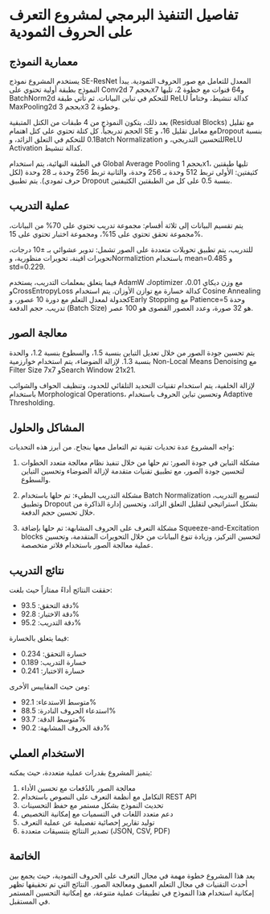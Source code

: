 # تفاصيل التنفيذ البرمجي لمشروع التعرف على الحروف الثمودية

## معمارية النموذج

يستخدم المشروع نموذج SE-ResNet المعدل للتعامل مع صور الحروف الثمودية. يبدأ النموذج بطبقة أولية تحتوي على Conv2d بحجم 7x7 و64 قنوات مع خطوة 2، تليها BatchNorm2d للتحكم في تباين البيانات. ثم تأتي طبقة ReLU كدالة تنشيط، وختاماً MaxPooling2d بحجم 3x3 وخطوة 2.

بعد ذلك، يتكون النموذج من 4 طبقات من الكتل المتبقية (Residual Blocks) مع تقليل الحجم تدريجياً. كل كتلة تحتوي على كتل اهتمام SE مع معامل تقليل 16، وDropout بنسبة 0.1 للتحكم في التعلق الزائد، وBatch Normalization للتحسين التدريجي، وReLU Activation كدالة تنشيط.

في الطبقة النهائية، يتم استخدام Global Average Pooling بحجم 1x1، تليها طبقتين كثيفتين: الأولى تربط 512 وحدة بـ 256 وحدة، والثانية تربط 256 وحدة بـ 28 وحدة (لكل حرف ثمودي). يتم تطبيق Dropout بنسبة 0.5 على كل من الطبقتين الكثيفتين.

## عملية التدريب

يتم تقسيم البيانات إلى ثلاثة أقسام: مجموعة تدريب تحتوي على 70% من البيانات، مجموعة تحقق تحتوي على 15%، ومجموعة اختبار تحتوي على 15%.

للتدريب، يتم تطبيق تحويلات متعددة على الصور تشمل: تدوير عشوائي بـ ±10 درجات، تحويرات افينة، تحويرات منظورية، وNormaliztion باستخدام mean=0.485 و std=0.229.

فيما يتعلق بمعلمات التدريب، يستخدم AdamW كoptimizer مع وزن ديكاي 0.01، وCrossEntropyLoss كدالة خسارة مع توازن الأوزان. يتم استخدام Cosine Annealing كجدولة لمعدل التعلم مع دورة 10 عصور، وEarly Stopping مع Patience=5 وحدة تدريب. حجم الدفعة (Batch Size) هو 32 صورة، وعدد العصور القصوى هو 100 عصر.

## معالجة الصور

يتم تحسين جودة الصور من خلال تعديل التباين بنسبة 1.5، والسطوع بنسبة 1.2، والحدة بنسبة 1.3. لإزالة الضوضاء، يتم استخدام خوارزمية Non-Local Means Denoising مع Filter Size 7x7 وSearch Window 21x21.

لإزالة الخلفية، يتم استخدام تقنيات التحديد التلقائي للحدود، وتنظيف الحواف والشوائب باستخدام Morphological Operations، وتحسين تباين الحروف باستخدام Adaptive Thresholding.

## المشاكل والحلول

واجه المشروع عدة تحديات تقنية تم التعامل معها بنجاح. من أبرز هذه التحديات:

1. مشكلة التباين في جودة الصور: تم حلها من خلال تنفيذ نظام معالجة متعدد الخطوات لتحسين جودة الصور، مع تطبيق تقنيات متقدمة لإزالة الضوضاء وتحسين التباين والسطوع.

2. مشكلة التدريب البطيء: تم حلها باستخدام Batch Normalization لتسريع التدريب، وتطبيق Dropout بشكل استراتيجي لتقليل التعلق الزائد، وتحسين إدارة الذاكرة من خلال تحسين حجم الدفعة.

3. مشكلة التعرف على الحروف المشابهة: تم حلها بإضافة Squeeze-and-Excitation blocks لتحسين التركيز، وزيادة تنوع البيانات من خلال التحويرات المتقدمة، وتحسين عملية معالجة الصور باستخدام فلاتر متخصصة.

## نتائج التدريب

حققت النتائج أداءً ممتازاً حيث بلغت:

- دقة التحقق: 93.5%
- دقة الاختبار: 92.8%
- دقة التدريب: 95.2%

فيما يتعلق بالخسارة:

- خسارة التحقق: 0.234
- خسارة التدريب: 0.189
- خسارة الاختبار: 0.241

ومن حيث المقاييس الأخرى:

- متوسط الاستدعاء: 92.1%
- استدعاء الحروف النادرة: 88.5%
- متوسط الدقة: 93.7%
- دقة الحروف المشابهة: 90.2%

## الاستخدام العملي

يتميز المشروع بقدرات عملية متعددة، حيث يمكنه:

1. معالجة الصور بالدُفعات مع تحسين الأداء
2. التكامل مع أنظمة التعرف على النصوص باستخدام REST API
3. تحديث النموذج بشكل مستمر مع حفظ التحسينات
4. دعم متعدد اللغات في التسميات مع إمكانية التخصيص
5. توليد تقارير إحصائية تفصيلية عن عملية التعرف
6. تصدير النتائج بتنسيقات متعددة (JSON, CSV, PDF)

## الخاتمة

يعد هذا المشروع خطوة مهمة في مجال التعرف على الحروف الثمودية، حيث يجمع بين أحدث التقنيات في مجال التعلم العميق ومعالجة الصور. النتائج التي تم تحقيقها تظهر إمكانية استخدام هذا النموذج في تطبيقات عملية متنوعة، مع إمكانية التحسين المستمر في المستقبل.
